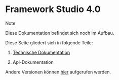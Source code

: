 # Framework Studio 4.0

> [!NOTE]
> Diese Dokumentation befindet sich noch im Aufbau.

Diese Seite gliedert sich in folgende Teile:

1. [Technische Dokumentation](doc/index.md)

2. Api-Dokumentation

Andere Versionen können [hier](/fsdocs/index.html) aufgerufen werden.
